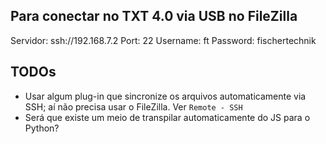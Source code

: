 
## Para conectar no TXT 4.0 via USB no FileZilla

Servidor: ssh://192.168.7.2
Port: 22
Username: ft
Password: fischertechnik

## TODOs

- Usar algum plug-in que sincronize os arquivos automaticamente via SSH; aí não precisa usar o FileZilla. Ver `Remote - SSH`
- Será que existe um meio de transpilar automaticamente do JS para o Python?
